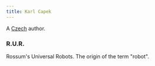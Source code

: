 ```yaml
---
title: Karl Capek
---
```


A [Czech](../index.html) author.

### R.U.R.

Rossum's Universal Robots. The origin of the term "robot".
